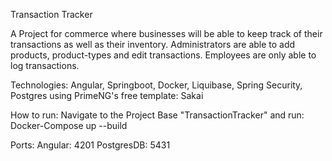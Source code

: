 Transaction Tracker

A Project for commerce where businesses will be able to keep track of their transactions
 as well as their inventory. Administrators are able to add products, product-types and edit transactions. Employees are only able to log transactions.

Technologies: Angular, Springboot, Docker, Liquibase, Spring Security, Postgres
using PrimeNG's free template: Sakai

How to run:
Navigate to the Project Base "TransactionTracker" and run: Docker-Compose up --build

Ports:
    Angular: 4201
    PostgresDB: 5431

